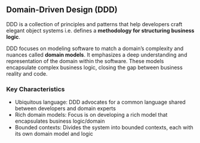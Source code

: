 ## Domain-Driven Design (DDD)

DDD is a collection of principles and patterns that help developers craft elegant object systems i.e. defines a **methodology for structuring business logic**.

DDD focuses on modeling software to match a domain’s complexity and nuances called **domain models**. It emphasizes a deep understanding and representation of the domain within the software. These models encapsulate complex business logic, closing the gap between business reality and code.

### Key Characteristics

- Ubiquitous language: DDD advocates for a common language shared between developers and domain experts
- Rich domain models: Focus is on developing a rich model that encapsulates business logic/domain
- Bounded contexts: Divides the system into bounded contexts, each with its own domain model and logic
